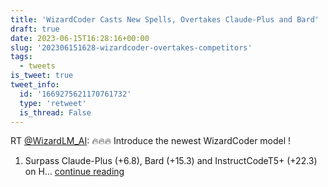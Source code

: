 ```yaml
---
title: 'WizardCoder Casts New Spells, Overtakes Claude-Plus and Bard'
draft: true
date: 2023-06-15T16:28:16+00:00
slug: '202306151628-wizardcoder-overtakes-competitors'
tags:
  - tweets
is_tweet: true
tweet_info:
  id: '1669275621170761732'
  type: 'retweet'
  is_thread: False
---
```




RT [@WizardLM_AI](https://x.com/WizardLM_AI): 🔥🔥🔥
Introduce the newest WizardCoder model !

1. Surpass Claude-Plus (+6.8), Bard (+15.3) and InstructCodeT5+ (+22.3) on H… [continue reading](https://x.com/sytelus/status/1669275621170761732)
